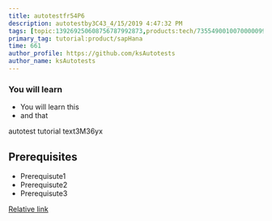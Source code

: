 ```yaml
---
title: autotestfr54P6
description: autotestby3C43_4/15/2019 4:47:32 PM
tags: [topic:139269250608756787992873,products:tech/73554900100700000996,tutorial:experience/advanced]
primary_tag: tutorial:product/sapHana
time: 661
author_profile: https://github.com/ksAutotests
author_name: ksAutotests
---
```

### You will learn
- You will learn this
- and that

autotest tutorial text3M36yx

## Prerequisites
- Prerequisute1
- Prerequisute2
- Prerequisute3

[Relative link](autotest_tutorial23w785)
